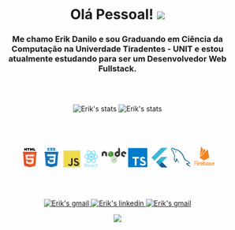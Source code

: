 <h1 align="center">
  Olá Pessoal! 
  <img src="https://raw.githubusercontent.com/kaueMarques/kaueMarques/master/hi.gif" width="30px"/>
</h1>

<h3 align="center">
  Me chamo Erik Danilo e sou Graduando em Ciência da Computação na Univerdade Tiradentes - UNIT e estou atualmente estudando para ser um Desenvolvedor Web Fullstack.
</h3>

<img height="30px"/>

<p align="center">
  <span>
    <img src="https://github-readme-stats.vercel.app/api?username=erikdcalmeida&show_icons=true&theme=algolia" alt="Erik's stats" height=175 />
  </span>
  <span>
    <img src="https://github-readme-stats.vercel.app/api/top-langs?username=erikdcalmeida&layout=compact&show_icons=true&theme=algolia" alt="Erik's stats" height=175 />
  </span>
</p>

<img height="30px"/>

<p align="center">
  <img src="https://raw.githubusercontent.com/devicons/devicon/master/icons/html5/html5-original-wordmark.svg" alt="html5"  width="40"/>
  <img src="https://raw.githubusercontent.com/devicons/devicon/master/icons/css3/css3-plain-wordmark.svg" alt="css3"  width="40"/>
  <img src="https://raw.githubusercontent.com/devicons/devicon/master/icons/javascript/javascript-original.svg" alt="javascript" width="35"/>
  <img src="https://raw.githubusercontent.com/devicons/devicon/master/icons/react/react-original-wordmark.svg" alt="react" width="35"/>
  <img src="https://raw.githubusercontent.com/devicons/devicon/master/icons/nodejs/nodejs-original-wordmark.svg" alt="nodejs" width="50"/>
  <img src="https://raw.githubusercontent.com/devicons/devicon/master/icons/typescript/typescript-original.svg" alt="typescript" width="40"/>
  <img src="https://raw.githubusercontent.com/devicons/devicon/master/icons/flutter/flutter-original.svg" alt="typescript" width="40"/>
  <img src="https://raw.githubusercontent.com/devicons/devicon/master/icons/mysql/mysql-original.svg" alt="typescript" width="40"/>
  <img src="https://raw.githubusercontent.com/devicons/devicon/master/icons/firebase/firebase-plain-wordmark.svg" alt="typescript" width="45"/>
</p>

<img height="30px"/>

<p align="center">
  <a href="mailto:erikdcalmeida@gmail.com">
    <img src="https://img.shields.io/badge/-Gmail-c14438?style=flat&logo=Gmail&logoColor=3f72af&color=112d4e&link=mailto:erikdcalmeida@gmail.com" alt="Erik's gmail" width="65px"/>
  </a>
  <a href="https://www.linkedin.com/in/erikdcalmeida">
    <img src="https://img.shields.io/badge/-Linkedin-c14438?style=flat&logo=Linkedin&logoColor=3f72af&color=112d4e&link=https://www.linkedin.com/in/erikdcalmeida"           alt="Erik's linkedin" width="80px"/>
  </a>
  <a href="https://app.rocketseat.com.br/me/erikdcalmeida">
    <img src="https://img.shields.io/badge/-RocketSeat-c14438?style=flat&logoColor=3f72af&color=112d4e&link=https://app.rocketseat.com.br/me/erikdcalmeida" alt="Erik's gmail" width="80px"/>
  </a>
</p>

<p align="center">
  <a href="https://portfolio-erikdcalmeida.vercel.app">
    <img src="https://img.shields.io/badge/-PORTFÓLIO-c14438?style=flat&logo=Netlify&logoColor=3f72af&color=112d4e&size=50&link=https://www.linkedin.com/in/erikdcalmeida" width="200px"/>
  </a>
</p>
